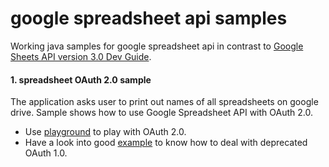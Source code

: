 # google spreadsheet api samples
Working java samples for google spreadsheet api in contrast to [Google Sheets API version 3.0 Dev Guide](https://developers.google.com/google-apps/spreadsheets/?csw=1#authorizing_requests_with_oauth_20).

#### 1. spreadsheet OAuth 2.0 sample
The application asks user to print out names of all spreadsheets on google drive.
Sample shows how to use Google Spreadsheet API with OAuth 2.0. 
* Use [playground](https://developers.google.com/oauthplayground/) to play with OAuth 2.0.
* Have a look into good [example](https://templth.wordpress.com/2014/11/19/interacting-with-google-spreadsheet-with-java/) to know how to deal with deprecated OAuth 1.0.
